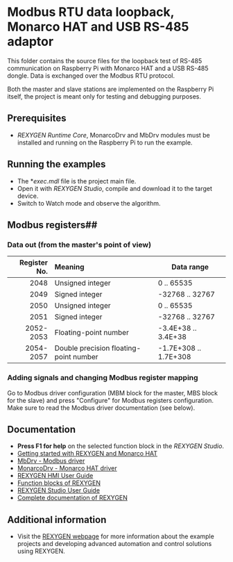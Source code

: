 Modbus RTU data loopback, Monarco HAT and USB RS-485 adaptor 
============================================================

This folder contains the source files for the loopback test of RS-485 
communication on Raspberry Pi with Monarco HAT and a USB RS-485 dongle. Data
is exchanged over the Modbus RTU protocol.

Both the master and slave stations are implemented on the Raspberry Pi itself, 
the project is meant only for testing and debugging purposes. 

## Prerequisites ##
- *REXYGEN Runtime Core*, MonarcoDrv and MbDrv modules must be installed and 
running on the Raspberry Pi to run the example.

## Running the examples ##
- The **exec.mdl* file is the project main file.
- Open it with *REXYGEN Studio*, compile and download it to the target device.
- Switch to Watch mode and observe the algorithm.

## Modbus registers##

### Data out (from the master's point of view) ###
| Register No. | Meaning                                | Data range            |
| ------------:|:-------------------------------------- |---------------------- |
|         2048 | Unsigned integer                       |         0 .. 65535    |
|         2049 | Signed integer                         |    -32768 .. 32767    |
|         2050 | Unsigned integer                       |         0 .. 65535    |
|         2051 | Signed integer                         |    -32768 .. 32767    |
|    2052-2053 | Floating-point number                  |  -3.4E+38 .. 3.4E+38  |
|    2054-2057 | Double precision floating-point number | -1.7E+308 .. 1.7E+308 |

### Adding signals and changing Modbus register mapping ###
Go to Modbus driver configuration (MBM block for the master, MBS block for the 
slave) and press "Configure" for Modbus registers configuration. Make sure 
to read the Modbus driver documentation (see below).

## Documentation ##

- **Press F1 for help** on the selected function block in the *REXYGEN Studio*.
- [Getting started with REXYGEN and Monarco HAT](https://www.rexygen.com/doc/PDF/ENGLISH/RexygenGettingStarted_MonarcoHAT_RPi_ENG.pdf)
- [MbDrv - Modbus driver](https://www.rexygen.com/doc/PDF/ENGLISH/MbDrv_ENG.pdf)
- [MonarcoDrv - Monarco HAT driver](https://www.rexygen.com/doc/PDF/ENGLISH/MonarcoDrv_ENG.pdf)
- [REXYGEN HMI User Guide](https://www.rexygen.com/doc/PDF/ENGLISH/RexygenHMI_ENG.pdf)
- [Function blocks of REXYGEN ](https://www.rexygen.com/doc/PDF/ENGLISH/BRef_ENG.pdf)
- [REXYGEN Studio User Guide](https://www.rexygen.com/doc/PDF/ENGLISH/RexygenStudio_ENG.pdf)
- [Complete documentation of REXYGEN ](http://www.rexygen.com/documentation-and-support)

## Additional information ##

- Visit the [REXYGEN webpage](http://www.rexygen.com) 
for more information about the example projects and developing advanced 
automation and control solutions using REXYGEN.